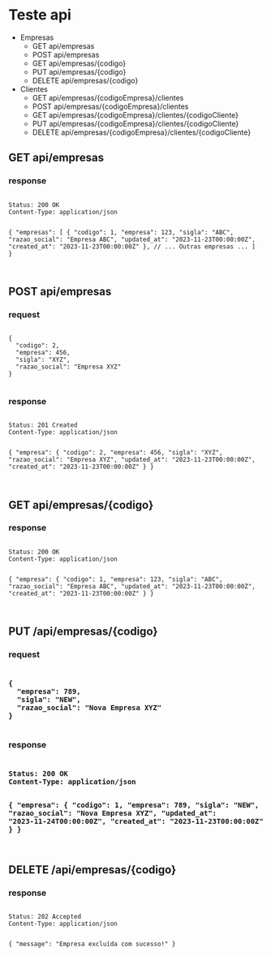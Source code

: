 <h1> Teste api</h1>
<ul>
<li>Empresas
    <ul>
        <li>GET  api/empresas </li>
        <li>POST      api/empresas </li>
        <li>GET  api/empresas/{codigo} </li>
        <li>PUT       api/empresas/{codigo} </li>
        <li>DELETE    api/empresas/{codigo}</li>
    </ul>
    </li>
<li>Clientes
<ul>
        <li>GET  api/empresas/{codigoEmpresa}/clientes </li>
        <li>POST      api/empresas/{codigoEmpresa}/clientes </li>
        <li>GET  api/empresas/{codigoEmpresa}/clientes/{codigoCliente} </li>
        <li>PUT       api/empresas/{codigoEmpresa}/clientes/{codigoCliente} </li>
        <li>DELETE    api/empresas/{codigoEmpresa}/clientes/{codigoCliente} </li>
    </ul>
    </li>
</ul>

<p>
 <h2>GET  api/empresas </h2>
 <h3>response</h3>   
    <code>
Status: 200 OK
Content-Type: application/json

{
  "empresas": [
    {
      "codigo": 1,
      "empresa": 123,
      "sigla": "ABC",
      "razao_social": "Empresa ABC",
      "updated_at": "2023-11-23T00:00:00Z",
      "created_at": "2023-11-23T00:00:00Z"
    },
    // ... Outras empresas ...
  ]
}

</code>
</p>
<p>
<h2>POST  api/empresas </h2>
<h3>request</h3> 
<code>
{
  "codigo": 2,
  "empresa": 456,
  "sigla": "XYZ",
  "razao_social": "Empresa XYZ"
}

</code>
<h3>response</h3> 
<code>
Status: 201 Created
Content-Type: application/json

{
  "empresa": {
    "codigo": 2,
    "empresa": 456,
    "sigla": "XYZ",
    "razao_social": "Empresa XYZ",
    "updated_at": "2023-11-23T00:00:00Z",
    "created_at": "2023-11-23T00:00:00Z"
  }
}

</code>
</p>

<p>
<h2>GET  api/empresas/{codigo} </h2>
<h3>response</h3> 
<code>
Status: 200 OK
Content-Type: application/json

{
  "empresa": {
    "codigo": 1,
    "empresa": 123,
    "sigla": "ABC",
    "razao_social": "Empresa ABC",
    "updated_at": "2023-11-23T00:00:00Z",
    "created_at": "2023-11-23T00:00:00Z"
  }
}

</code>
</p>
<p>
<h2>PUT /api/empresas/{codigo}</h2>
<h3>request<h3>
<code>
{
  "empresa": 789,
  "sigla": "NEW",
  "razao_social": "Nova Empresa XYZ"
}

</code>
<h3>response<h3>
<code>
Status: 200 OK
Content-Type: application/json

{
  "empresa": {
    "codigo": 1,
    "empresa": 789,
    "sigla": "NEW",
    "razao_social": "Nova Empresa XYZ",
    "updated_at": "2023-11-24T00:00:00Z",
    "created_at": "2023-11-23T00:00:00Z"
  }
}

</code>
</p>
<h2>DELETE /api/empresas/{codigo}
<h3>response</h3>
<code>
Status: 202 Accepted
Content-Type: application/json

{
  "message": "Empresa excluída com sucesso!"
}

</code>
</h2>
<p></p>
<p></p>
<p></p>
<p></p>

